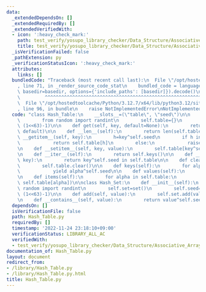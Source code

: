 ```yaml
---
data:
  _extendedDependsOn: []
  _extendedRequiredBy: []
  _extendedVerifiedWith:
  - icon: ':heavy_check_mark:'
    path: test_verify/yosupo_library_checker/Data_Structure/Associative_Array.test.py
    title: test_verify/yosupo_library_checker/Data_Structure/Associative_Array.test.py
  _isVerificationFailed: false
  _pathExtension: py
  _verificationStatusIcon: ':heavy_check_mark:'
  attributes:
    links: []
  bundledCode: "Traceback (most recent call last):\n  File \"/opt/hostedtoolcache/Python/3.12.7/x64/lib/python3.12/site-packages/onlinejudge_verify/documentation/build.py\"\
    , line 71, in _render_source_code_stat\n    bundled_code = language.bundle(stat.path,\
    \ basedir=basedir, options={'include_paths': [basedir]}).decode()\n          \
    \         ^^^^^^^^^^^^^^^^^^^^^^^^^^^^^^^^^^^^^^^^^^^^^^^^^^^^^^^^^^^^^^^^^^^^^^^^^^^^^^^^^\n\
    \  File \"/opt/hostedtoolcache/Python/3.12.7/x64/lib/python3.12/site-packages/onlinejudge_verify/languages/python.py\"\
    , line 96, in bundle\n    raise NotImplementedError\nNotImplementedError\n"
  code: "class Hash_Table:\n    __slots__=(\"table\", \"seed\")\n\n    def __init__(self):\n\
    \        from random import randint\n        self.table={}\n        self.seed=randint(-(1<<63)-1,\
    \ (1<<63)-1)\n\n    def get(self, key, default=None):\n        return self.table.get(key^self.seed,\
    \ default)\n\n    def __len__(self):\n        return len(self.table)\n\n    def\
    \ __getitem__(self, key):\n        h=key^self.seed\n        if h in self.table:\n\
    \            return self.table[h]\n        else:\n            raise KeyError(key)\n\
    \n    def __setitem__(self, key, value):\n        self.table[key^self.seed]=value\n\
    \n    def __iter__(self):\n        return self.keys()\n\n    def __contains__(self,\
    \ key):\n        return key^self.seed in self.table\n\n    def clear(self):\n\
    \        self.table.clear()\n\n    def keys(self):\n        for alpha in self.table:\n\
    \            yield alpha^self.seed\n\n    def values(self):\n        return self.table.values()\n\
    \n    def items(self):\n        for alpha in self.table:\n            yield (alpha^self.seed,\
    \ self.table[alpha])\n\nclass Hash_Set:\n    def __init__(self):\n        from\
    \ random import randint\n        self.set=set()\n        self.seed=randint(-(1<<63)-1,\
    \ (1<<63)-1)\n\n    def add(self, value):\n        self.set.add(value^self.seed)\n\
    \n    def __contains__(self, value):\n        return value^self.seed in self.set\n"
  dependsOn: []
  isVerificationFile: false
  path: Hash_Table.py
  requiredBy: []
  timestamp: '2022-11-24 23:18:10+09:00'
  verificationStatus: LIBRARY_ALL_AC
  verifiedWith:
  - test_verify/yosupo_library_checker/Data_Structure/Associative_Array.test.py
documentation_of: Hash_Table.py
layout: document
redirect_from:
- /library/Hash_Table.py
- /library/Hash_Table.py.html
title: Hash_Table.py
---
```

